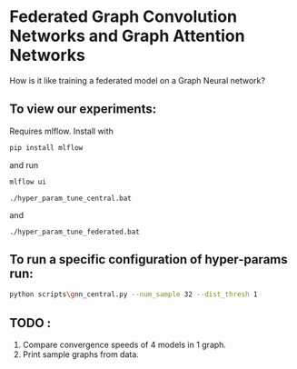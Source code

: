 # Federated Graph Convolution Networks and Graph Attention Networks 

How is it like training a federated model on a Graph Neural network?  


## To view our experiments: 

Requires mlflow. Install with 

```bash 
pip install mlflow 
```
and  run 

```bash 
mlflow ui 
```

```batch
./hyper_param_tune_central.bat
```
and 

```batch 
./hyper_param_tune_federated.bat
```

## To run a specific configuration of hyper-params run: 

```bash 
python scripts\gnn_central.py --num_sample 32 --dist_thresh 1
```

## TODO : 
1. Compare convergence speeds of 4 models in 1 graph. 
2. Print sample graphs from data. 

